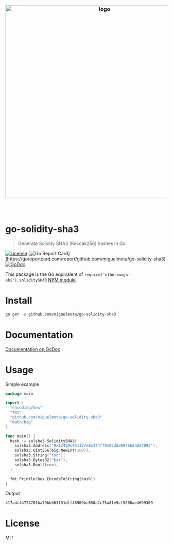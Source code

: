 <h3 align="center">
  <br />
  <img src="https://user-images.githubusercontent.com/168240/51433320-bdb56100-1bfc-11e9-963d-4b39a3c51e51.png" alt="logo" width="600" />
  <br />
  <br />
  <br />
</h3>

# go-solidity-sha3

> Generate Solidity SHA3 (Keccak256) hashes in Go.

[![License](http://img.shields.io/badge/license-MIT-blue.svg)](https://raw.githubusercontent.com/miguelmota/go-solidity-sha3/master/LICENSE.md) [![Go Report Card](https://goreportcard.com/badge/github.com/miguelmota/go-solidity-sha3?)](https://goreportcard.com/report/github.com/miguelmota/go-solidity-sha3) [![GoDoc](https://godoc.org/github.com/miguelmota/go-solidity-sha3?status.svg)](https://godoc.org/github.com/miguelmota/go-solidity-sha3)

This package is the Go equivalent of `require('ethereumjs-abi').soliditySHA3` [NPM module](https://www.npmjs.com/package/ethereumjs-abi).

# Install

```bash
go get -u github.com/miguelmota/go-solidity-sha3
```

# Documentation

[Documentation on GoDoc](https://godoc.org/github.com/miguelmota/go-solidity-sha3)

# Usage

Simple example

```go
package main

import (
  "encoding/hex"
  "fmt"
  "github.com/miguelmota/go-solidity-sha3"
  "math/big"
)

func main() {
  hash := solsha3.SoliditySHA3(
    solsha3.Address("0x12459c951127e0c374ff9105dda097662a027093"),
    solsha3.Uint256(big.NewInt(100)),
    solsha3.String("foo"),
    solsha3.Bytes32("bar"),
    solsha3.Bool(true),
  )

  fmt.Println(hex.EncodeToString(hash))
}
```

Output

```bash
417a4c44724701ba79bb363151dff48909bc058a2c75a81e9cf5208ae4699369
```

# License

MIT
